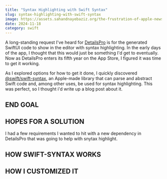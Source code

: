 ```yaml
---
title: "Syntax Highlighting with Swift Syntax"
slug: syntax-highlighting-with-swift-syntax
image: https://assets.sahandnayebaziz.org/the-frustration-of-apple-news-plus/side-by-side-on.jpg
date: 2024-11-18
category: swift
---
```


A long-standing request I've heard for [DetailsPro](https://detailspro.app) is for the generated SwiftUI code to show in the editor with syntax highlighting. In the early days of the app, I thought that this would just be something I'd get to eventually. Now as DetailsPro enters its fifth year on the App Store, I figured it was time to get it working.

As I explored options for how to get it done, I quickly discovered [@swift/swift-syntax](https://apple.com), an Apple-made library that can parse and abstract Swift code and, among other uses, be used for syntax highlighting. This was perfect, so I thought i'd write up a blog post about it.

## END GOAL


## HOPES FOR A SOLUTION

I had a few requirements I wanted to hit with a new dependency in DetailsPro that was going to help with snytax highlight.

## HOW SWIFT-SYNTAX WORKS

## HOW I CUSTOMIZED IT

